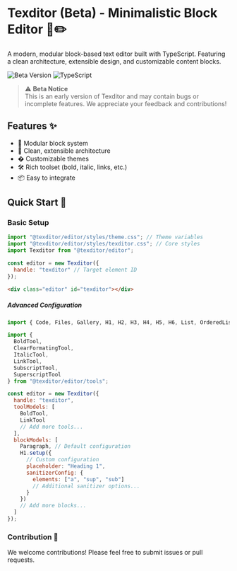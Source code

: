 # Texditor (Beta) - Minimalistic Block Editor 🧱✏️
A modern, modular block-based text editor built with TypeScript. Featuring a clean architecture, extensible design, and customizable content blocks.

![Beta Version](https://img.shields.io/badge/version-beta-orange)
![TypeScript](https://img.shields.io/badge/TypeScript-3178C6?logo=typescript&logoColor=white)

> ⚠️ **Beta Notice**  
> This is an early version of Texditor and may contain bugs or incomplete features. We appreciate your feedback and contributions!

## Features ✨

- 🧩 Modular block system
- 🎨 Clean, extensible architecture
- �️ Customizable themes
- 🛠️ Rich toolset (bold, italic, links, etc.)
- 📦 Easy to integrate

## Quick Start 🚀

### Basic Setup

```js
import "@texditor/editor/styles/theme.css"; // Theme variables
import "@texditor/editor/styles/texditor.css"; // Core styles
import Texditor from "@texditor/editor";

const editor = new Texditor({
  handle: "texditor" // Target element ID
});
```

```html
<div class="editor" id="texditor"></div>
```

##### Advanced Configuration

```js
import { Code, Files, Gallery, H1, H2, H3, H4, H5, H6, List, OrderedList, Paragraph } from "@texditor/editor/blocks";

import {
  BoldTool,
  ClearFormatingTool,
  ItalicTool,
  LinkTool,
  SubscriptTool,
  SuperscriptTool
} from "@texditor/editor/tools";

const editor = new Texditor({
  handle: "texditor",
  toolModels: [
    BoldTool,
    LinkTool
    // Add more tools...
  ],
  blockModels: [
    Paragraph, // Default configuration
    H1.setup({
      // Custom configuration
      placeholder: "Heading 1",
      sanitizerConfig: {
        elements: ["a", "sup", "sub"]
        // Additional sanitizer options...
      }
    })
    // Add more blocks...
  ]
});
```

### Contribution 🤝
We welcome contributions! Please feel free to submit issues or pull requests.
